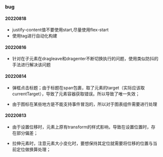 
### bug
#### 20220818
- justify-content值不要使用start,尽量使用flex-start
- 使用tag进行自动化构建
#### 20220816
- 针对在子元素在dragleave和dragenter不断切换执行的问题，使用类似防抖的手法进行解决该问题

#### 20220814  
- 弹框点击标题；由于标题在span包裹，取了元素的target（实际应该取currentTarget），导致了元素容器获取错误。所以导致了唯一失效；

- 由于图标在某些地方是不能支持事件冒泡的，所以对于图表组件需要进行处理


#### 20220813  
- 由于设置位移时，元素上原有transform的样式影响，导致在设置位置时，存在部分偏差；  


- 拉伸元素时，注意元素大小变化时，要想保持其定位就需要将位移的位置与当前定位做换算处理；